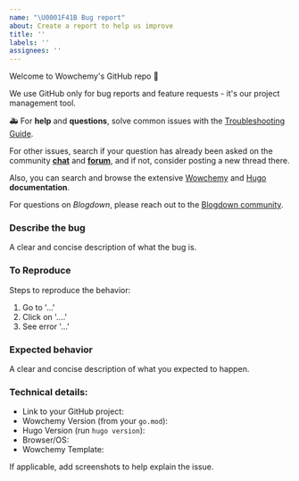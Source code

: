 ```yaml
---
name: "\U0001F41B Bug report"
about: Create a report to help us improve
title: ''
labels: ''
assignees: ''
---
```


Welcome to Wowchemy's GitHub repo 👋

We use GitHub only for bug reports and feature requests - it's our project management tool.

🚑 For **help** and **questions**, solve common issues with the [Troubleshooting Guide](https://wowchemy.com/docs/faq/).

For other issues, search if your question has already been asked on the community **[chat](https://discord.gg/z8wNYzb)**  and **[forum](https://github.com/wowchemy/wowchemy-hugo-modules/discussions)**, and if not, consider posting a new thread there.

Also, you can search and browse the extensive [Wowchemy](https://wowchemy.com/docs/) and [Hugo](https://gohugo.io/documentation/) **documentation**.

For questions on _Blogdown_, please reach out to the [Blogdown community](https://github.com/rstudio/blogdown).

### Describe the bug

A clear and concise description of what the bug is.

### To Reproduce

Steps to reproduce the behavior:
1. Go to '...'
2. Click on '....'
3. See error '...'

### Expected behavior

A clear and concise description of what you expected to happen.

### Technical details:

* Link to your GitHub project: 
* Wowchemy Version (from your `go.mod`): 
* Hugo Version (run `hugo version`): 
* Browser/OS: 
* Wowchemy Template: 

If applicable, add screenshots to help explain the issue.

